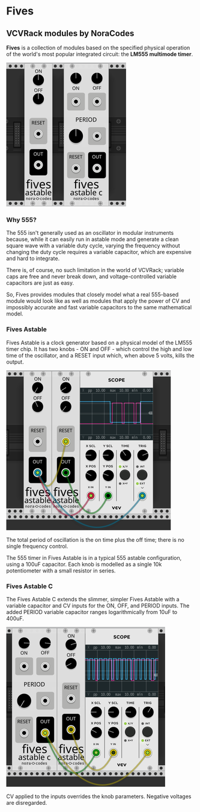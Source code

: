 # Fives
## VCVRack modules by NoraCodes

**Fives** is a collection of modules based on the specified physical operation of the
world's most popular integrated circuit: the **LM555 multimode timer**.

![The Fives Astable and Fives Astable C next to each other.](res/lineup.png)

### Why 555?

The 555 isn't generally used as an oscillator in modular instruments because, while it can
easily run in astable mode and generate a clean square wave with a variable duty cycle,
varying the frequency without changing the duty cycle requires a variable
capacitor, which are expensive and hard to integrate.

There is, of course, no such limitation in the world of VCVRack; variable caps are free and
never break down, and voltage-controlled variable capacitors are just as easy.

So, Fives provides modules that closely model what a real 555-based module would look like
as well as modules that apply the power of CV and impossibly accurate and fast variable
capacitors to the same mathematical model.

### Fives Astable

Fives Astable is a clock generator based on a physical model of the LM555 timer chip.
It has two knobs - ON and OFF - which control the high and low time of the oscillator,
and a RESET input which, when above 5 volts, kills the output.

![Two Fives Astable modules, one resetting the other.](res/astable-sample.png)

The total period of oscillation is the on time plus the off time; there is no single
frequency control.

The 555 timer in Fives Astable is in a typical 555 astable configuration,
using a 100uF capacitor.
Each knob is modelled as a single 10k potentiometer with a small resistor in series.

### Fives Astable C

The Fives Astable C extends the slimmer, simpler Fives Astable with a variable capacitor
and CV inputs for the ON, OFF, and PERIOD inputs. The added PERIOD variable capacitor
ranges logarithmically from 10uF to 400uF.

![A Fives Astable C and a Fives Astable, showing the use of the PERIOD parameter.](res/astable-c-sample.png)

CV applied to the inputs overrides the knob parameters. Negative voltages are disregarded. 

